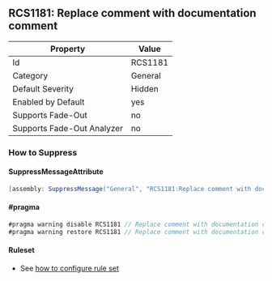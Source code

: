 ## RCS1181: Replace comment with documentation comment

Property | Value
--- | --- 
Id | RCS1181
Category | General
Default Severity | Hidden
Enabled by Default | yes
Supports Fade-Out | no
Supports Fade-Out Analyzer | no

### How to Suppress

#### SuppressMessageAttribute

```csharp
[assembly: SuppressMessage("General", "RCS1181:Replace comment with documentation comment.", Justification = "<Pending>")]
```

#### \#pragma

```csharp
#pragma warning disable RCS1181 // Replace comment with documentation comment.
#pragma warning restore RCS1181 // Replace comment with documentation comment.
```

#### Ruleset

* See [how to configure rule set](../HowToConfigureAnalyzers.md)

